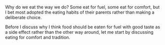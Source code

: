 Why do we eat the way we do? Some eat for fuel, some eat for comfort, but I bet  most  adopted  the  eating  habits  of  their  parents  rather  than  making  a deliberate choice. 

 Before I discuss why I think food should be eaten for fuel with good  taste  as  a  side  effect  rather  than  the  other  way  around,  let  me  start  by discussing eating for comfort and tradition.